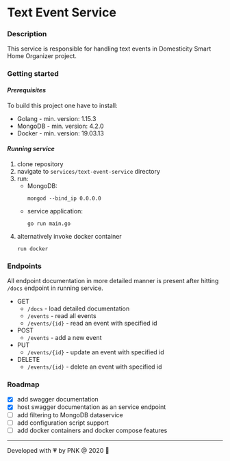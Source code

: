 # **Text Event Service**

### **Description**
This service is responsible for handling text events in Domesticity Smart Home Organizer project.

### **Getting started**
#### _Prerequisites_
To build this project one have to install:
* Golang - min. version: 1.15.3
* MongoDB - min. version: 4.2.0
* Docker - min. version: 19.03.13

#### _Running service_
1. clone repository
2. navigate to `services/text-event-service` directory
3. run: 
   - MongoDB:
     ```
     mongod --bind_ip 0.0.0.0
     ```    
   - service application: 
     ```
     go run main.go
     ```
4. alternatively invoke docker container
     ```
     run docker
     ```

### **Endpoints**
All endpoint documentation in more detailed manner is present after hitting `/docs` endpoint in running service.
* GET
  * `/docs` - load detailed documentation
  * `/events` - read all events
  * `/events/{id}` - read an event with specified id
* POST
  * `/events` - add a new event
* PUT
  * `/events/{id}` - update an event with specified id
* DELETE
  * `/events/{id}` - delete an event with specified id

### **Roadmap**
- [x] add swagger documentation
- [x] host swagger documentation as an service endpoint
- [ ] add filtering to MongoDB dataservice
- [ ] add configuration script support
- [ ] add docker containers and docker compose features

---
Developed with :heartpulse: by PNK @ 2020 :vulcan_salute:
